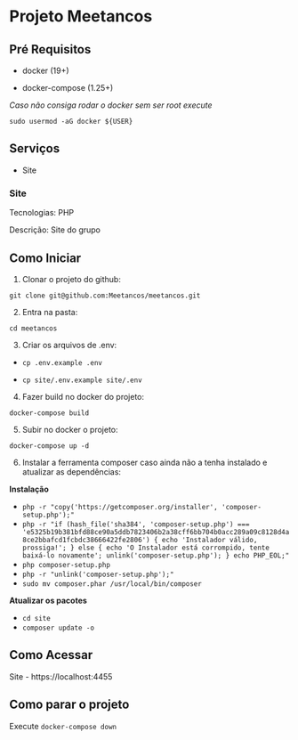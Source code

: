 # Projeto Meetancos

## Pré Requisitos

- docker (19+)

- docker-compose (1.25+)

*Caso não consiga rodar o docker sem ser root execute*

`sudo usermod -aG docker ${USER}`

## Serviços

- Site

### Site

Tecnologias: PHP

Descrição: Site do grupo

## Como Iniciar

1. Clonar o projeto do github: 

`git clone git@github.com:Meetancos/meetancos.git`

2. Entra na pasta: 

`cd meetancos`

3. Criar os arquivos  de .env:  

- `cp .env.example .env`

- `cp site/.env.example site/.env`

4. Fazer build no docker do projeto:
 
 `docker-compose build` 

5. Subir no docker o projeto: 

`docker-compose up -d`

6. Instalar a ferramenta composer caso ainda não a tenha instalado e atualizar as dependências:

**Instalação**
- `php -r "copy('https://getcomposer.org/installer', 'composer-setup.php');"`
- `php -r "if (hash_file('sha384', 'composer-setup.php') === 'e5325b19b381bfd88ce90a5ddb7823406b2a38cff6bb704b0acc289a09c8128d4a8ce2bbafcd1fcbdc38666422fe2806') { echo 'Instalador válido, prossiga!'; } else { echo 'O Instalador está corrompido, tente baixá-lo novamente'; unlink('composer-setup.php'); } echo PHP_EOL;"`
- `php composer-setup.php`
- `php -r "unlink('composer-setup.php');"`
- `sudo mv composer.phar /usr/local/bin/composer`

**Atualizar os pacotes**
- `cd site`
- `composer update -o`

## Como Acessar

Site - https://localhost:4455
    
## Como parar o projeto

Execute `docker-compose down`
